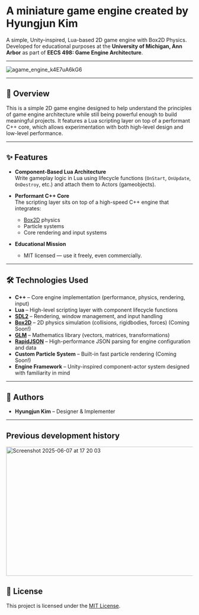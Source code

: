 # A miniature game engine created by Hyungjun Kim

A simple, Unity-inspired, Lua-based 2D game engine with Box2D Physics.  
Developed for educational purposes at the **University of Michigan, Ann Arbor** as part of **EECS 498: Game Engine Architecture**.

---

![agame_engine_k4E7uA6kG6](https://github.com/user-attachments/assets/d59aa408-033f-4750-923e-d7af300a1507)

---

## 🚀 Overview
This is a simple 2D game engine designed to help understand the principles of game engine architecture while still being powerful enough to build meaningful projects. It features a Lua scripting layer on top of a performant C++ core, which allows experimentation with both high-level design and low-level performance.

---

## ✨ Features

- **Component-Based Lua Architecture**  
  Write gameplay logic in Lua using lifecycle functions (`OnStart`, `OnUpdate`, `OnDestroy`, etc.) and attach them to Actors (gameobjects).

- **Performant C++ Core**  
  The scripting layer sits on top of a high-speed C++ engine that integrates:  
  - [Box2D](https://box2d.org/) physics  
  - Particle systems  
  - Core rendering and input systems  

- **Educational Mission**  
  - MIT licensed — use it freely, even commercially.
  
---

## 🛠️ Technologies Used
- **C++** – Core engine implementation (performance, physics, rendering, input)  
- **Lua** – High-level scripting layer with component lifecycle functions  
- **[SDL2](https://www.libsdl.org/)** – Rendering, window management, and input handling  
- **[Box2D](https://box2d.org/)** – 2D physics simulation (collisions, rigidbodies, forces) (Coming Soon!)
- **[GLM](https://github.com/g-truc/glm)** – Mathematics library (vectors, matrices, transformations)  
- **[RapidJSON](https://rapidjson.org/)** – High-performance JSON parsing for engine configuration and data  
- **Custom Particle System** – Built-in fast particle rendering  (Coming Soon!)
- **Engine Framework** – Unity-inspired component-actor system designed with familiarity in mind

---

## 👥 Authors
- **Hyungjun Kim** – Designer & Implementer  

---

## Previous development history
<img width="1307" height="349" alt="Screenshot 2025-06-07 at 17 20 03" src="https://github.com/user-attachments/assets/b83653d4-2c04-45bb-9f7e-4baea216ac5e" />


## 📜 License
This project is licensed under the [MIT License](LICENSE).  
